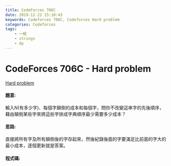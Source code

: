 ```yaml
---
title: CodeForces 706C
date: 2019-12-22 15:10:43
keywords: Codeforces 706C, Codeforces Hard problem
categories: Codeforces
tags:
    - 一般
    - strings
    - dp
---
```

# CodeForces 706C - Hard problem
[Hard problem](http://codeforces.com/problemset/problem/706/C)


#### 題意:
輸入N(有多少字)、每個字顛倒的成本和每個字，問你不改變這串字的先後順序，藉由顛倒某些字來將這些字排成字典順序最少需要多少成本？
<!-- more -->
#### 思路:
直接將所有字及所有顛倒後的字存起來，然後紀錄後面的字要滿足比前面的字大的最小成本，逐個更新就是答案。

#### 程式碼:
<script src="https://gist.github.com/Daviswww/e14147a86c576dffff606a831ef76104.js"></script>